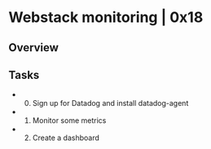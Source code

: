 # Webstack monitoring | 0x18

## Overview

## Tasks
- 0. Sign up for Datadog and install datadog-agent
- 1. Monitor some metrics
- 2. Create a dashboard

